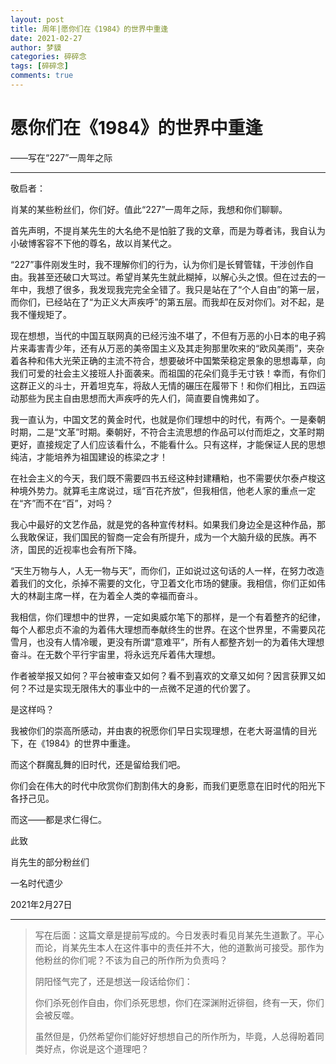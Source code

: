 ```yaml
---
layout: post
title: 周年|愿你们在《1984》的世界中重逢
date: 2021-02-27
author: 梦貘
categories: 碎碎念
tags: [碎碎念]
comments: true
---
```


# 愿你们在《1984》的世界中重逢

——写在“227”一周年之际

---

敬启者：

肖某的某些粉丝们，你们好。值此“227”一周年之际，我想和你们聊聊。

首先声明，不提肖某先生的大名绝不是怕脏了我的文章，而是为尊者讳，我自认为小破博客容不下他的尊名，故以肖某代之。

“227”事件刚发生时，我不理解你们的行为，认为你们是长臂管辖，干涉创作自由。我甚至还破口大骂过。希望肖某先生就此糊掉，以解心头之恨。但在过去的一年中，我想了很多，我发现我完完全全错了。我只是站在了“个人自由”的第一层，而你们，已经站在了“为正义大声疾呼”的第五层。而我却在反对你们。对不起，是我不懂规矩了。

现在想想，当代的中国互联网真的已经污浊不堪了，不但有万恶的小日本的电子鸦片来毒害青少年，还有从万恶的美帝国主义及其走狗那里吹来的“欧风美雨”，夹杂着各种和伟大光荣正确的主流不符合，想要破坏中国繁荣稳定景象的思想毒草，向我们可爱的社会主义接班人扑面袭来。而祖国的花朵们竟手无寸铁！幸而，有你们这群正义的斗士，开着坦克车，将敌人无情的碾压在履带下！和你们相比，五四运动那些为民主自由思想而大声疾呼的先人们，简直要自愧弗如了。

我一直认为，中国文艺的黄金时代，也就是你们理想中的时代，有两个。一是秦朝时期，二是“文革”时期。秦朝好，不符合主流思想的作品可以付而炬之，文革时期更好，直接规定了人们应该看什么，不能看什么。只有这样，才能保证人民的思想纯洁，才能培养为祖国建设的栋梁之才！

在社会主义的今天，我们既不需要四书五经这种封建糟粕，也不需要伏尔泰卢梭这种境外势力。就算毛主席说过，瑶“百花齐放”，但我相信，他老人家的重点一定在“齐”而不在“百”，对吗？

我心中最好的文艺作品，就是党的各种宣传材料。如果我们身边全是这种作品，那么我敢保证，我们国民的智商一定会有所提升，成为一个大脑升级的民族。再不济，国民的近视率也会有所下降。

“天生万物与人，人无一物与天”，而你们，正如说过这句话的人一样，在努力改造着我们的文化，杀掉不需要的文化，守卫着文化市场的健康。我相信，你们正如伟大的林副主席一样，在为着全人类的幸福而奋斗。

我相信，你们理想中的世界，一定如奥威尔笔下的那样，是一个有着整齐的纪律，每个人都忠贞不渝的为着伟大理想而奉献终生的世界。在这个世界里，不需要风花雪月，也没有人情冷暖，更没有所谓“意难平”，所有人都整齐划一的为着伟大理想奋斗。在无数个平行宇宙里，将永远充斥着伟大理想。

作者被举报又如何？平台被审查又如何？看不到喜欢的文章又如何？因言获罪又如何？不过是实现无限伟大的事业中的一点微不足道的代价罢了。

是这样吗？

我被你们的崇高所感动，并由衷的祝愿你们早日实现理想，在老大哥温情的目光下，在《1984》的世界中重逢。

而这个群魔乱舞的旧时代，还是留给我们吧。

你们会在伟大的时代中欣赏你们割割伟大的身影，而我们更愿意在旧时代的阳光下各抒己见。

而这——都是求仁得仁。

此致

肖先生的部分粉丝们

一名时代遗少

2021年2月27日

---

> 写在后面：这篇文章是提前写成的。今日发表时看见肖某先生道歉了。平心而论，肖某先生本人在这件事中的责任并不大，他的道歉尚可接受。那作为他粉丝的你们呢？不该为自己的所作所为负责吗？
>
> 阴阳怪气完了，还是想送一段话给你们：
>
> 你们杀死创作自由，你们杀死思想，你们在深渊附近徘徊，终有一天，你们会被反噬。
>
> 虽然但是，仍然希望你们能好好想想自己的所作所为，毕竟，人总得盼着同类好点，你说是这个道理吧？
